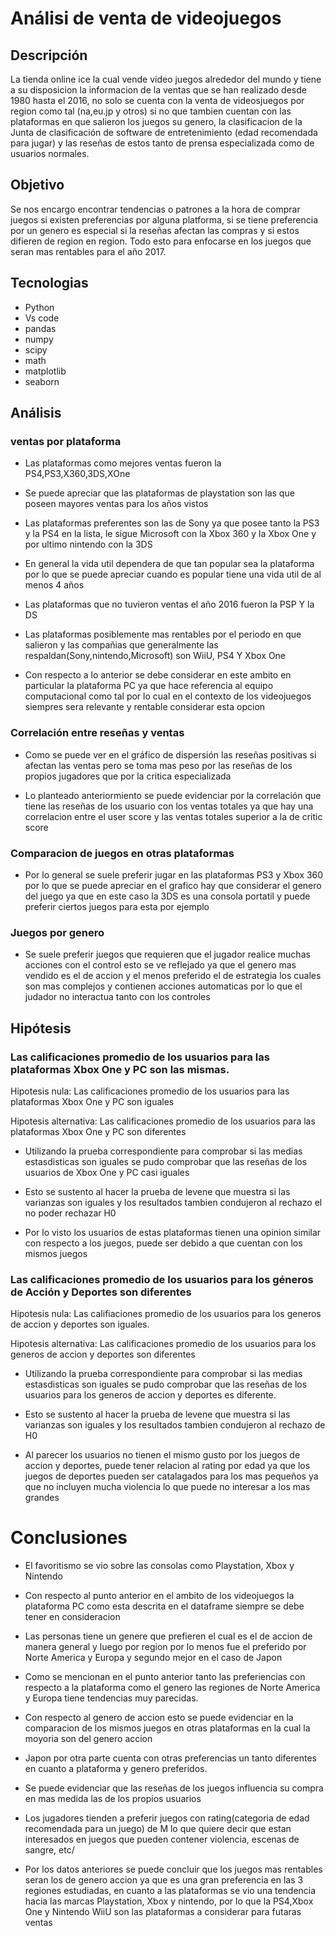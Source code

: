 # Análisi de venta de videojuegos

## Descripción
La tienda online ice la cual vende video juegos alrededor del mundo y tiene a su disposicion la informacion de la ventas que se han realizado desde 1980 hasta el 2016, no solo se cuenta con la venta de videosjuegos por region como tal (na,eu.jp y otros) si no que tambien cuentan con las plataformas en que salieron los juegos su genero, la clasificacion de la Junta de clasificación de software de entretenimiento (edad recomendada para jugar) y las reseñas de estos tanto de prensa especializada como de usuarios normales.

## Objetivo
Se nos encargo encontrar tendencias o patrones a la hora de comprar juegos si existen preferencias por alguna platforma, si se tiene preferencia por un genero es especial si la reseñas afectan las compras y si estos difieren de region en region. Todo esto para enfocarse en los juegos que seran mas rentables para el año 2017. 

## Tecnologias
- Python
- Vs code
- pandas
- numpy
- scipy
- math
- matplotlib
- seaborn

## Análisis
### ventas por plataforma
- Las plataformas como mejores ventas fueron la PS4,PS3,X360,3DS,XOne

- Se puede apreciar que las plataformas de playstation son las que poseen mayores ventas para los años vistos

- Las plataformas preferentes son las de Sony ya que posee tanto la PS3 y la PS4 en la lista, le sigue Microsoft con la Xbox 360 y la Xbox One y por ultimo nintendo con la 3DS

- En general la vida util dependera de que tan popular sea la plataforma por lo que se puede apreciar cuando es popular tiene una vida util de al menos 4 años

- Las plataformas que no tuvieron ventas el año 2016 fueron la PSP Y la DS

- Las plataformas posiblemente mas rentables por el periodo en que salieron y las compañias que generalmente las respaldan(Sony,nintendo,Microsoft) son WiiU, PS4 Y Xbox One

- Con respecto a lo anterior se debe considerar en este ambito en particular la plataforma PC ya que hace referencia al equipo computacional como tal por lo cual en el contexto de los videojuegos siempres sera relevante y rentable considerar esta opcion

### Correlación entre reseñas y ventas
- Como se puede ver en el gráfico de dispersión las reseñas positivas si afectan las ventas pero se toma mas peso por las reseñas de los propios jugadores que por la critica especializada

- Lo planteado anteriormiento se puede evidenciar por la correlación que tiene las reseñas de los usuario con los ventas totales ya que hay una correlacion entre el user score y las ventas totales superior a la de critic score

### Comparacion de juegos en otras plataformas
- Por lo general se suele preferir jugar en las plataformas PS3 y Xbox 360 por lo que se puede apreciar en el grafico hay que considerar el genero del juego ya que en este caso la 3DS es una consola portatil y puede preferir ciertos juegos para esta por ejemplo

### Juegos por genero
- Se suele preferir juegos que requieren que el jugador realice muchas acciones con el control esto se ve reflejado ya que el genero mas vendido es el de accion y el menos preferido el de estrategia los cuales son mas complejos y contienen acciones automaticas por lo que el judador no interactua tanto con los controles

## Hipótesis

### Las calificaciones promedio de los usuarios para las plataformas Xbox One y PC son las mismas.
Hipotesis nula: Las calificaciones promedio de los usuarios para las plataformas Xbox One y PC son iguales

Hipotesis alternativa: Las calificaciones promedio de los usuarios para las plataformas Xbox One y PC son diferentes

- Utilizando la prueba correspondiente para comprobar si las medias estasdisticas son iguales se pudo comprobar que las reseñas de los usuarios de Xbox One y PC casi iguales

- Esto se sustento al hacer la prueba de levene que muestra si las varianzas son iguales y los  resultados tambien condujeron al rechazo el no poder rechazar H0

- Por lo visto los usuarios de estas plataformas tienen una opinion similar con respecto a los juegos, puede ser debido a que cuentan con los mismos juegos 


### Las calificaciones promedio de los usuarios para los géneros de Acción y Deportes son diferentes

Hipotesis nula: Las califiaciones promedio de los usuarios para los generos de accion y deportes son iguales.

Hipotesis alternativa: Las calificaciones promedio de los usuarios para los generos de accion y deportes son diferentes

- Utilizando la prueba correspondiente para comprobar si las medias estasdisticas son iguales se pudo comprobar que las reseñas de los usuarios para los generos de accion y deportes es diferente. 

- Esto se sustento al hacer la prueba de levene que muestra si las varianzas son iguales y los  resultados tambien condujeron al rechazo de H0

- Al parecer los usuarios no tienen el mismo gusto por los juegos de accion y deportes, puede tener relacion al rating por edad ya que los juegos de deportes pueden ser catalagados para los mas pequeños ya que no incluyen mucha violencia lo que puede no interesar a los mas grandes

# Conclusiones 
- El favoritismo se vio sobre las consolas como Playstation, Xbox y Nintendo

- Con respecto al punto anterior en el ambito de los videojuegos la plataforma PC como esta descrita en el dataframe siempre se debe tener en consideracion

- Las personas tiene un genere que prefieren el cual es el de accion de manera general y luego por region por lo menos fue el preferido por Norte America y Europa y segundo mejor en el caso de Japon

- Como se mencionan en el punto anterior tanto las preferiencias con respecto a la plataforma como el genero las regiones de Norte America y Europa tiene tendencias muy parecidas.

- Con respecto al genero de accion esto se puede evidenciar en la comparacion de los mismos juegos en otras plataformas en la cual la moyoria son del genero accion

- Japon por otra parte cuenta con otras preferencias un tanto diferentes en cuanto a plataforma y genero preferidos.

- Se puede evidenciar que las reseñas de los juegos influencia su compra en mas medida las de los propios usuarios

- Los jugadores tienden a preferir juegos con rating(categoria de edad recomendada para un juego) de M lo que quiere decir que estan interesados en juegos que pueden contener violencia, escenas de sangre, etc/ 

- Por los datos anteriores se puede concluir que los juegos mas rentables seran los de genero accion ya que es una gran preferencia en las 3 regiones estudiadas, en cuanto a las plataformas se vio una tendencia hacia las marcas Playstation, Xbox y nintendo, por lo que la PS4,Xbox One y Nintendo WiiU son las plataformas a considerar para futaras ventas
